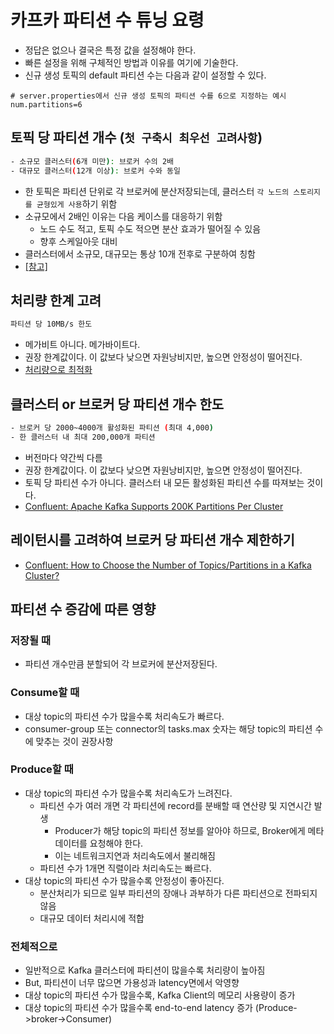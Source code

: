 # 카프카 파티션 수 튜닝 요령

- 정답은 없으나 결국은 특정 값을 설정해야 한다.
- 빠른 설정을 위해 구체적인 방법과 이유를 여기에 기술한다.
- 신규 생성 토픽의 default 파티션 수는 다음과 같이 설정할 수 있다.

```server.properties
# server.properties에서 신규 생성 토픽의 파티션 수를 6으로 지정하는 예시
num.partitions=6
```

## 토픽 당 파티션 개수 (`첫 구축시 최우선 고려사항`)

```sh
- 소규모 클러스터(6개 미만): 브로커 수의 2배
- 대규모 클러스터(12개 이상): 브로커 수와 동일
```

- 한 토픽은 파티션 단위로 각 브로커에 분산저장되는데, 클러스터 `각 노드의 스토리지를 균형있게 사용`하기 위함
- 소규모에서 2배인 이유는 다음 케이스를 대응하기 위함
  - 노드 수도 적고, 토픽 수도 적으면 분산 효과가 떨어질 수 있음
  - 향후 스케일아웃 대비
- 클러스터에서 소규모, 대규모는 통상 10개 전후로 구분하여 칭함
- [[참고]](https://dev.to/jeden/notes-on-kafka-partition-count-and-replication-factor-5dck)

## 처리량 한계 고려

```sh
파티션 당 10MB/s 한도
```

- 메가비트 아니다. 메가바이트다.
- 권장 한계값이다. 이 값보다 낮으면 자원낭비지만, 높으면 안정성이 떨어진다.
- [처리량으로 최적화](https://dattell.com/data-architecture-blog/kafka-optimization-how-many-partitions-are-needed/)

## 클러스터 or 브로커 당 파티션 개수 한도

```sh
- 브로커 당 2000~4000개 활성화된 파티션 (최대 4,000)
- 한 클러스터 내 최대 200,000개 파티션
```

- 버전마다 약간씩 다름
- 권장 한계값이다. 이 값보다 낮으면 자원낭비지만, 높으면 안정성이 떨어진다.
- 토픽 당 파티션 수가 아니다. 클러스터 내 모든 활성화된 파티션 수를 따져보는 것이다.
- [Confluent: Apache Kafka Supports 200K Partitions Per Cluster](https://www.confluent.io/blog/apache-kafka-supports-200k-partitions-per-cluster/)

## 레이턴시를 고려하여 브로커 당 파티션 개수 제한하기

- [Confluent: How to Choose the Number of Topics/Partitions in a Kafka Cluster?](https://www.confluent.io/blog/how-choose-number-topics-partitions-kafka-cluster/)

## 파티션 수 증감에 따른 영향

### 저장될 때

- 파티션 개수만큼 분할되어 각 브로커에 분산저장된다.

### Consume할 때

- 대상 topic의 파티션 수가 많을수록 처리속도가 빠르다.
- consumer-group 또는 connector의 tasks.max 숫자는 해당 topic의 파티션 수에 맞추는 것이 권장사항

### Produce할 때

- 대상 topic의 파티션 수가 많을수록 처리속도가 느려진다.
  - 파티션 수가 여러 개면 각 파티션에 record를 분배할 때 연산량 및 지연시간 발생
    - Producer가 해당 topic의 파티션 정보를 알아야 하므로, Broker에게 메타데이터를 요청해야 한다.
    - 이는 네트워크지연과 처리속도에서 불리해짐
  - 파티션 수가 1개면 직렬이라 처리속도는 빠르다.
- 대상 topic의 파티션 수가 많을수록 안정성이 좋아진다.
  - 분산처리가 되므로 일부 파티션의 장애나 과부하가 다른 파티션으로 전파되지 않음
  - 대규모 데이터 처리시에 적합

### 전체적으로

- 일반적으로 Kafka 클러스터에 파티션이 많을수록 처리량이 높아짐
- But, 파티션이 너무 많으면 가용성과 latency면에서 악영향
- 대상 topic의 파티션 수가 많을수록, Kafka Client의 메모리 사용량이 증가
- 대상 topic의 파티션 수가 많을수록 end-to-end latency 증가 (Produce->broker->Consumer)
